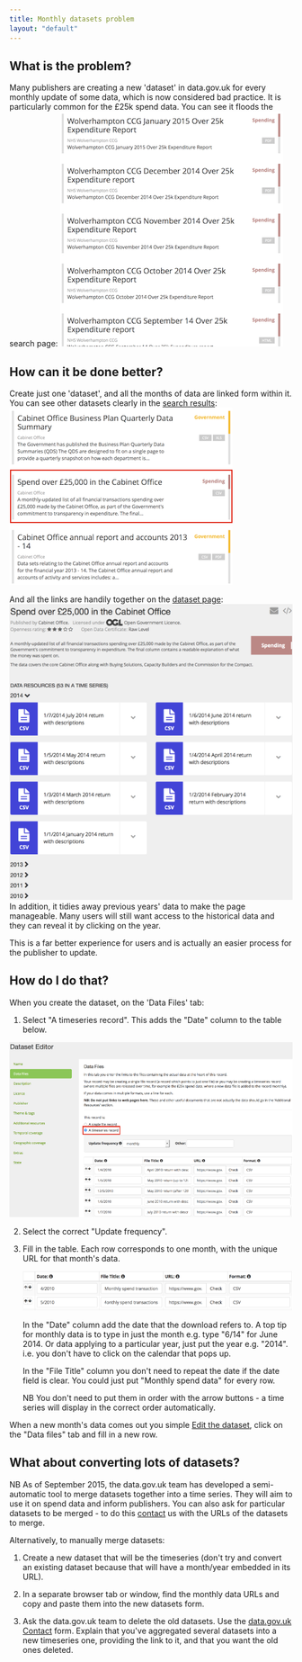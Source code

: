 ```yaml
---
title: Monthly datasets problem
layout: "default"
---
```


## What is the problem?

Many publishers are creating a new 'dataset' in data.gov.uk for every monthly update of some data, which is now considered bad practice. It is particularly common for the £25k spend data. You can see it floods the search page:
![monthly datasets search - problem](images/monthly_datasets_search_problem.png)

## How can it be done better?

Create just one 'dataset', and all the months of data are linked form within it. You can see other datasets clearly in the [search results](https://data.gov.uk/data/search?q=cabinet+office+spend):
![monthly datasets search - ok](images/monthly_datasets_search_ok.png)

And all the links are handily together on the [dataset page](https://data.gov.uk/dataset/financial-transactions-data-co):
![monthly dataset](images/monthly_datasets_dataset.png)
In addition, it tidies away previous years' data to make the page manageable. Many users will still want access to the historical data and they can reveal it by clicking on the year.

This is a far better experience for users and is actually an easier process for the publisher to update.

## How do I do that?

When you create the dataset, on the 'Data Files' tab:

1. Select "A timeseries record". This adds the "Date" column to the table below.

![monthly datasets in the form](images/monthly_datasets_form.png)

2. Select the correct "Update frequency".

3. Fill in the table. Each row corresponds to one month, with the unique URL for that month's data.

   ![form row example](images/monthly_datasets_form_row.png)

   In the "Date" column add the date that the download refers to. A top tip for monthly data is to type in just the month e.g. type "6/14" for June 2014. Or data applying to a particular year, just put the year e.g. "2014". i.e. you don't have to click on the calendar that pops up.

   In the "File Title" column you don't need to repeat the date if the date field is clear. You could just put "Monthly spend data" for every row.

   NB You don't need to put them in order with the arrow buttons - a time series will display in the correct order automatically.

When a new month's data comes out you simple [Edit the dataset](dataset_form.html#edit-a-dataset), click on the "Data files" tab and fill in a new row.

## What about converting lots of datasets?

NB As of September 2015, the data.gov.uk team has developed a semi-automatic tool to merge datasets together into a time series. They will aim to use it on spend data and inform publishers. You can also ask for particular datasets to be merged - to do this [contact](https://data.gov.uk/contact) us with the URLs of the datasets to merge.

Alternatively, to manually merge datasets:

1. Create a new dataset that will be the timeseries (don't try and convert an existing dataset because that will have a month/year embedded in its URL).

2. In a separate browser tab or window, find the monthly data URLs and copy and paste them into the new datasets form.

3. Ask the data.gov.uk team to delete the old datasets. Use the [data.gov.uk Contact](https://data.gov.uk/contact) form. Explain that you've aggregated several datasets into a new timeseries one, providing the link to it, and that you want the old ones deleted.
